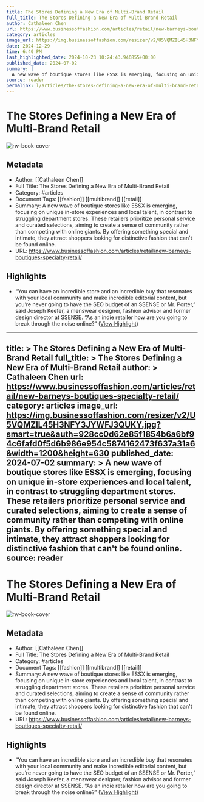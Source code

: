```yaml
---
title: The Stores Defining a New Era of Multi-Brand Retail
full_title: The Stores Defining a New Era of Multi-Brand Retail
author: Cathaleen Chen
url: https://www.businessoffashion.com/articles/retail/new-barneys-boutiques-specialty-retail/
category: articles
image_url: https://img.businessoffashion.com/resizer/v2/U5VQMZIL45H3NFY3JYWFJ3QUKY.jpg?smart=true&auth=928cc0d62e85f1854b6a6bf94c6fafd0f5d6b986e954c5874162473f637a31a6&width=1200&height=630
date: 2024-12-29
time: 6:40 PM
last_highlighted_date: 2024-10-23 10:24:43.946855+00:00
published_date: 2024-07-02
summary: |
  A new wave of boutique stores like ESSX is emerging, focusing on unique in-store experiences and local talent, in contrast to struggling department stores. These retailers prioritize personal service and curated selections, aiming to create a sense of community rather than competing with online giants. By offering something special and intimate, they attract shoppers looking for distinctive fashion that can't be found online.
source: reader
permalink: l/articles/the-stores-defining-a-new-era-of-multi-brand-retail-2
---
```

# The Stores Defining a New Era of Multi-Brand Retail

![rw-book-cover](https://img.businessoffashion.com/resizer/v2/U5VQMZIL45H3NFY3JYWFJ3QUKY.jpg?smart=true&auth=928cc0d62e85f1854b6a6bf94c6fafd0f5d6b986e954c5874162473f637a31a6&width=1200&height=630)

## Metadata
- Author: [[Cathaleen Chen]]
- Full Title: The Stores Defining a New Era of Multi-Brand Retail
- Category: #articles
- Document Tags: [[fashion]] [[multibrand]] [[retail]] 
- Summary: A new wave of boutique stores like ESSX is emerging, focusing on unique in-store experiences and local talent, in contrast to struggling department stores. These retailers prioritize personal service and curated selections, aiming to create a sense of community rather than competing with online giants. By offering something special and intimate, they attract shoppers looking for distinctive fashion that can't be found online.
- URL: https://www.businessoffashion.com/articles/retail/new-barneys-boutiques-specialty-retail/

## Highlights
- “You can have an incredible store and an incredible buy that resonates with your local community and make incredible editorial content, but you’re never going to have the SEO budget of an SSENSE or Mr. Porter,” said Joseph Keefer, a menswear designer, fashion advisor and former design director at SSENSE. “As an indie retailer how are you going to break through the noise online?” ([View Highlight](https://read.readwise.io/read/01jawegj0wbwnwpav8q51se952))


---
title: >
  The Stores Defining a New Era of Multi-Brand Retail
full_title: >
  The Stores Defining a New Era of Multi-Brand Retail
author: >
  Cathaleen Chen
url: https://www.businessoffashion.com/articles/retail/new-barneys-boutiques-specialty-retail/
category: articles
image_url: https://img.businessoffashion.com/resizer/v2/U5VQMZIL45H3NFY3JYWFJ3QUKY.jpg?smart=true&auth=928cc0d62e85f1854b6a6bf94c6fafd0f5d6b986e954c5874162473f637a31a6&width=1200&height=630
published_date: 2024-07-02
summary: >
  A new wave of boutique stores like ESSX is emerging, focusing on unique in-store experiences and local talent, in contrast to struggling department stores. These retailers prioritize personal service and curated selections, aiming to create a sense of community rather than competing with online giants. By offering something special and intimate, they attract shoppers looking for distinctive fashion that can't be found online.
source: reader
---
# The Stores Defining a New Era of Multi-Brand Retail

![rw-book-cover](https://img.businessoffashion.com/resizer/v2/U5VQMZIL45H3NFY3JYWFJ3QUKY.jpg?smart=true&auth=928cc0d62e85f1854b6a6bf94c6fafd0f5d6b986e954c5874162473f637a31a6&width=1200&height=630)

## Metadata
- Author: [[Cathaleen Chen]]
- Full Title: The Stores Defining a New Era of Multi-Brand Retail
- Category: #articles
- Document Tags: [[fashion]] [[multibrand]] [[retail]] 
- Summary: A new wave of boutique stores like ESSX is emerging, focusing on unique in-store experiences and local talent, in contrast to struggling department stores. These retailers prioritize personal service and curated selections, aiming to create a sense of community rather than competing with online giants. By offering something special and intimate, they attract shoppers looking for distinctive fashion that can't be found online.
- URL: https://www.businessoffashion.com/articles/retail/new-barneys-boutiques-specialty-retail/

## Highlights
- “You can have an incredible store and an incredible buy that resonates with your local community and make incredible editorial content, but you’re never going to have the SEO budget of an SSENSE or Mr. Porter,” said Joseph Keefer, a menswear designer, fashion advisor and former design director at SSENSE. “As an indie retailer how are you going to break through the noise online?” ([View Highlight](https://read.readwise.io/read/01jawegj0wbwnwpav8q51se952))


